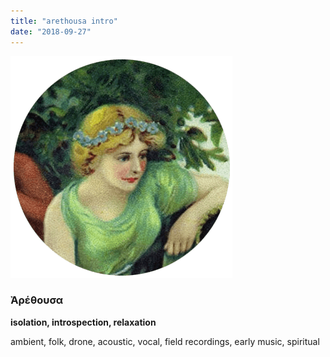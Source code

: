 ```yaml
---
title: "arethousa intro"
date: "2018-09-27"
---
```


![](images/arethousa2_round.png)

### Ἀρέθουσα

**isolation, introspection, relaxation**

ambient, folk, drone, acoustic, vocal, field recordings, early music, spiritual
